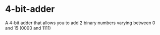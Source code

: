 # 4-bit-adder

A 4-bit adder that allows you to add 2 binary numbers varying between 0 and 15 (0000 and 1111)


